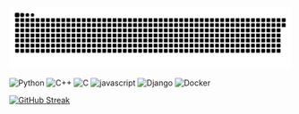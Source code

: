 
<!--
**KJA000/KJA000** is a ✨ _special_ ✨ repository because its `README.md` (this file) appears on your GitHub profile.

Here are some ideas to get you started:

- 🔭 I’m currently working on ...
- 🌱 I’m currently learning ...
- 👯 I’m looking to collaborate on ...
- 🤔 I’m looking for help with ...
- 💬 Ask me about ...
- 📫 How to reach me: ...
- 😄 Pronouns: ...
- ⚡ Fun fact: ...
-->
<img src="https://github.com/KJA000/KJA000/blob/output/github-contribution-grid-snake.svg"/>


![Python](https://img.shields.io/badge/Python-3776AB.svg?&style=for-the-badge&logo=python&logoColor=white)
![C++](https://img.shields.io/badge/C++-00599C.svg?&style=for-the-badge&logo=cplusplus&logoColor=white)
![C](https://img.shields.io/badge/C-A8B9CC.svg?style=for-the-badge&logo=C&logoColor=white)
![javascript](https://img.shields.io/badge/javascript-F7DF1E.svg?&style=for-the-badge&logo=javascript&logoColor=white)
![Django](https://img.shields.io/badge/django-092E20.svg?style=for-the-badge&logo=django&logoColor=white)
![Docker](https://img.shields.io/badge/Docker-2496ED.svg?style=for-the-badge&logo=Docker&logoColor=white)



[![GitHub Streak](https://github-readme-streak-stats.herokuapp.com/?user=KJA000&theme=tokyonight)](https://git.io/streak-stats)
